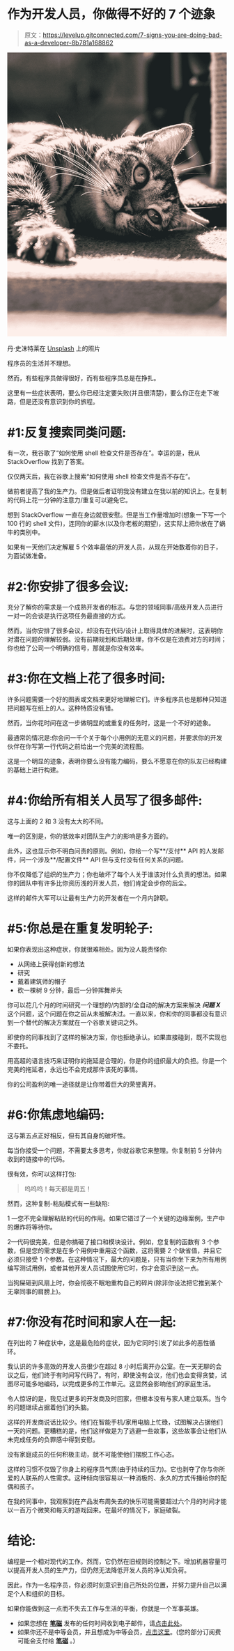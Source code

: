 # 作为开发人员，你做得不好的 7 个迹象

> 原文：<https://levelup.gitconnected.com/7-signs-you-are-doing-bad-as-a-developer-8b781a168862>

![](img/1a6a25b9836976930a2eb2d3dd03b7d4.png)

丹·史沫特莱在 [Unsplash](https://unsplash.com?utm_source=medium&utm_medium=referral) 上的照片

程序员的生活并不理想。

然而，有些程序员做得很好，而有些程序员总是在挣扎。

这里有一些症状表明，要么你已经注定要失败(并且很清楚)，要么你正在走下坡路，但是还没有意识到你的旅程。

# #1:反复搜索同类问题:

有一次，我谷歌了“如何使用 shell 检查文件是否存在”。幸运的是，我从 StackOverflow 找到了答案。

仅仅两天后，我在谷歌上搜索“如何使用 shell 检查文件是否不存在”。

做前者提高了我的生产力。但是做后者证明我没有建立在我以前的知识上。在复制的代码上花一分钟的注意力/重复可以避免它。

想到 StackOverflow 一直在身边就很安慰。但是当工作量增加时(想象一下写一个 100 行的 shell 文件)，连同你的薪水(以及你老板的期望)，这实际上把你放在了蜗牛的类别中。

如果有一天他们决定解雇 5 个效率最低的开发人员，从现在开始数着你的日子，为面试做准备。

# #2:你安排了很多会议:

充分了解你的需求是一个成熟开发者的标志。与您的领域同事/高级开发人员进行一对一的会谈是执行这项任务最直接的方式。

然而，当你安排了很多会议，却没有在代码/设计上取得具体的进展时，这表明你对潜在问题的理解较弱。没有前期规划和后期处理，你不仅是在浪费对方的时间；你也给了公司一个明确的信号，那就是你没有效率。

# #3:你在文档上花了很多时间:

许多问题需要一个好的图表或文档来更好地理解它们。许多程序员也是那种只知道把问题写在纸上的人。这种特质没有错。

然而，当你花时间在这一步做明显的或重复的任务时，这是一个不好的迹象。

最通常的情况是:你会问一千个关于每个小用例的无意义的问题，并要求你的开发伙伴在你写第一行代码之前给出一个完美的流程图。

这是一个明显的迹象，表明你要么没有能力编码，要么不愿意在你的队友已经构建的基础上进行构建。

# #4:你给所有相关人员写了很多邮件:

这与上面的 2 和 3 没有太大的不同。

唯一的区别是，你的低效率对团队生产力的影响是多方面的。

此外，这也显示你不明白问责的原则。例如，你给一个写**/支付** API 的人发邮件，问一个涉及**/配置文件** API 但与支付没有任何关系的问题。

你不仅降低了组织的生产力；你也破坏了每个人关于谁该对什么负责的想法。如果你的团队中有许多比你资历浅的开发人员，他们肯定会步你的后尘。

这样的邮件大军可以让最有生产力的开发者在一个月内辞职。

# #5:你总是在重复发明轮子:

如果你表现出这种症状，你就很难相处。因为没人能责怪你:

*   从网络上获得创新的想法
*   研究
*   戴着建筑师的帽子
*   砍一棵树 9 分钟，最后一分钟挥舞斧头

你可以花几个月的时间研究一个理想的/内部的/全自动的解决方案来解决 ***问题 X*** 这个问题，这个问题在你之前从未被解决过。一直以来，你和你的同事都没有意识到一个替代的解决方案就在一个谷歌关键词之外。

即使你的同事找到了这样的解决方案，你也拒绝承认。如果直接碰到，既不实现也不委托。

用高超的语言技巧来证明你的拖延是合理的，你是你的组织最大的负担。你是一个完美的拖延者，永远也不会完成那件该死的事情。

你的公司盈利的唯一途径就是让你带着巨大的荣誉离开。

# #6:你焦虑地编码:

这与第五点正好相反，但有其自身的破坏性。

每当你接受一个问题，不需要太多思考，你就谷歌它来整理。你复制前 5 分钟内收到的链接中的代码。

很有效，你可以这样打包:

> 呜呜呜！每天都是周五！

然而，这种复制-粘贴模式有一些缺陷:

1 —您不完全理解粘贴的代码的作用。如果它错过了一个关键的边缘案例，生产中的爆炸将等待你。

2—代码很完美，但是你搞砸了接口和模块设计。例如，您复制的函数有 3 个参数，但是您的需求是在多个用例中重用这个函数，这将需要 2 个缺省值，并且它必须只接受 1 个参数。在这种情况下，最大的问题是，只有当你坐下来为所有用例编写测试用例，或者其他开发人员试图使用它时，你才会意识到这一点。

当狗屎砸到风扇上时，你会彻夜不眠地重构自己的碎片(除非你设法把它推到某个无辜同事的肩膀上)。

# #7:你没有花时间和家人在一起:

在列出的 7 种症状中，这是最危险的症状，因为它同时引发了如此多的恶性循环。

我认识的许多高效的开发人员很少在超过 8 小时后离开办公室。在一天无聊的会议之后，他们终于有时间写代码了。有时，即使没有会议，他们也会变得贪婪，试图尽可能多地编码，以完成更多的工作单元。这显然会影响他们的家庭生活。

令人惊讶的是，我见过更多的开发商及时回家，但根本没有与家人建立联系。当今的问题继续占据着他们的头脑。

这样的开发商说话比较少。他们在智能手机/家用电脑上忙碌，试图解决占据他们一天的问题。更糟糕的是，他们这样做是为了逃避一些故事，这些故事会让他们从未完成任务的负罪感中得到安慰。

没有家庭成员的任何积极主动，就不可能使他们摆脱工作心态。

这样的习惯不仅毁了你身上的程序员气质(由于持续的压力)。它也剥夺了你与你所爱的人联系的人性需求。这种倾向很容易以一种消极的、永久的方式传播给你的配偶和孩子。

在我的同事中，我观察到在产品发布周失去的快乐可能需要超过六个月的时间才能以一百万个微笑和每天的游戏回来。在最坏的情况下，家庭破裂。

# 结论:

编程是一个相对现代的工作。然而，它仍然在旧规则的控制之下。增加机器容量可以提高开发人员的生产力，但仍然无法降低开发人员的净认知负荷。

因此，作为一名程序员，你必须时刻意识到自己所处的位置，并努力提升自己以满足个人和组织的目标。

如果你能做到这一点而不失去工作与生活的平衡，你就是一个军事英雄。

*   如果您想在 [**笔磁**](https://tipsnguts.medium.com/) 发布的任何时间收到电子邮件，请[点击此处](https://tipsnguts.medium.com/subscribe)。
*   如果你还不是中等会员，并且想成为中等会员，[点击这里](https://tipsnguts.medium.com/membership)。(您的部分订阅费可能会支付给 [**笔磁**](https://tipsnguts.medium.com/) 。)